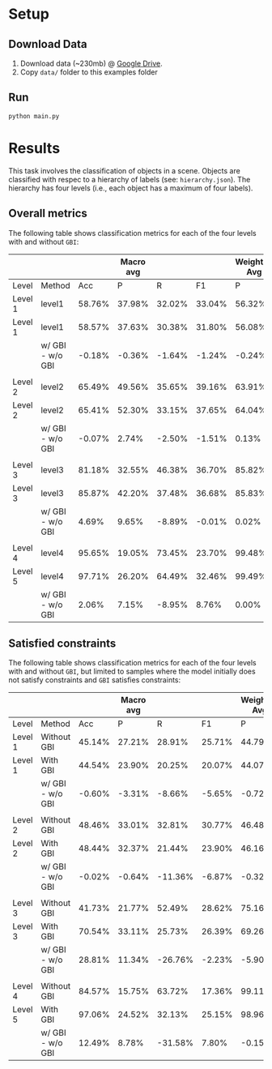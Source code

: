 # Setup

## Download Data
1) Download data (~230mb) @ [Google Drive](https://drive.google.com/drive/folders/16JUM9iH-gCCs-uNjnvObApGfjEFZzIim?usp=sharing).
2) Copy `data/` folder to this examples folder

## Run

`python main.py`

# Results
This task involves the classification of objects in a scene. Objects are classified with respec to a hierarchy of labels (see: `hierarchy.json`). The hierarchy has four levels (i.e., each object has a maximum of four labels).

## Overall metrics
The following table shows classification metrics for each of the four levels with and without `GBI`:

|         |                  |         | Macro avg |         |         | Weighted Avg |         |         |       |
| ------- | ---------------- | ------- | --------- | ------- | ------- | ------------ | ------- | ------- | ----- |
| Level   | Method           | Acc     | P         | R       | F1      | P            | R       | F1      | n     |
| Level 1 | level1           | 58.76%  | 37.98%    | 32.02%  | 33.04%  | 56.32%       | 58.76%  | 56.60%  | 27155 |
| Level 1 | level1           | 58.57%  | 37.63%    | 30.38%  | 31.80%  | 56.08%       | 58.57%  | 56.21%  | 27155 |
|         | w/ GBI - w/o GBI | \-0.18% | \-0.36%   | \-1.64% | \-1.24% | \-0.24%      | \-0.18% | \-0.39% |       |
|         |                  |         |           |         |         |              |         |         |       |
| Level 2 | level2           | 65.49%  | 49.56%    | 35.65%  | 39.16%  | 63.91%       | 65.49%  | 63.67%  | 27155 |
| Level 2 | level2           | 65.41%  | 52.30%    | 33.15%  | 37.65%  | 64.04%       | 65.41%  | 63.42%  | 27155 |
|         | w/ GBI - w/o GBI | \-0.07% | 2.74%     | \-2.50% | \-1.51% | 0.13%        | \-0.07% | \-0.25% |       |
|         |                  |         |           |         |         |              |         |         |       |
| Level 3 | level3           | 81.18%  | 32.55%    | 46.38%  | 36.70%  | 85.82%       | 81.18%  | 82.74%  | 27155 |
| Level 3 | level3           | 85.87%  | 42.20%    | 37.48%  | 36.68%  | 85.83%       | 85.87%  | 85.69%  | 27155 |
|         | w/ GBI - w/o GBI | 4.69%   | 9.65%     | \-8.89% | \-0.01% | 0.02%        | 4.69%   | 2.95%   |       |
|         |                  |         |           |         |         |              |         |         |       |
| Level 4 | level4           | 95.65%  | 19.05%    | 73.45%  | 23.70%  | 99.48%       | 95.65%  | 97.42%  | 27155 |
| Level 5 | level4           | 97.71%  | 26.20%    | 64.49%  | 32.46%  | 99.49%       | 97.71%  | 98.53%  | 27155 |
|         | w/ GBI - w/o GBI | 2.06%   | 7.15%     | \-8.95% | 8.76%   | 0.00%        | 2.06%   | 1.11%   |

## Satisfied constraints
The following table shows classification metrics for each of the four levels with and without `GBI`, but limited to samples where the model initially does not satisfy constraints and `GBI` satisfies constraints:

|         |                  |         | Macro avg |          |         | Weighted Avg |         |         |      |
| ------- | ---------------- | ------- | --------- | -------- | ------- | ------------ | ------- | ------- | ---- |
| Level   | Method           | Acc     | P         | R        | F1      | P            | R       | F1      | n    |
| Level 1 | Without GBI      | 45.14%  | 27.21%    | 28.91%   | 25.71%  | 44.79%       | 45.14%  | 43.72%  | 4484 |
| Level 1 | With GBI         | 44.54%  | 23.90%    | 20.25%   | 20.07%  | 44.07%       | 44.54%  | 42.29%  | 4484 |
|         | w/ GBI - w/o GBI | \-0.60% | \-3.31%   | \-8.66%  | \-5.65% | \-0.72%      | \-0.60% | \-1.43% |      |
|         |                  |         |           |          |         |              |         |         |      |
| Level 2 | Without GBI      | 48.46%  | 33.01%    | 32.81%   | 30.77%  | 46.48%       | 48.46%  | 45.56%  | 4484 |
| Level 2 | With GBI         | 48.44%  | 32.37%    | 21.44%   | 23.90%  | 46.16%       | 48.44%  | 45.50%  | 4484 |
|         | w/ GBI - w/o GBI | \-0.02% | \-0.64%   | \-11.36% | \-6.87% | \-0.32%      | \-0.02% | \-0.06% |      |
|         |                  |         |           |          |         |              |         |         |      |
| Level 3 | Without GBI      | 41.73%  | 21.77%    | 52.49%   | 28.62%  | 75.16%       | 41.73%  | 43.56%  | 4484 |
| Level 3 | With GBI         | 70.54%  | 33.11%    | 25.73%   | 26.39%  | 69.26%       | 70.54%  | 69.42%  | 4484 |
|         | w/ GBI - w/o GBI | 28.81%  | 11.34%    | \-26.76% | \-2.23% | \-5.90%      | 28.81%  | 25.86%  |      |
|         |                  |         |           |          |         |              |         |         |      |
| Level 4 | Without GBI      | 84.57%  | 15.75%    | 63.72%   | 17.36%  | 99.11%       | 84.57%  | 91.06%  | 4484 |
| Level 5 | With GBI         | 97.06%  | 24.52%    | 32.13%   | 25.15%  | 98.96%       | 97.06%  | 97.96%  | 4484 |
|         | w/ GBI - w/o GBI | 12.49%  | 8.78%     | \-31.58% | 7.80%   | \-0.15%      | 12.49%  | 6.90%   |